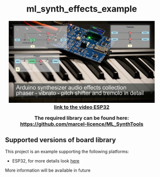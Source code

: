 <h1 align="center">ml_synth_effects_example</h1>
<h3 align="center"Arduino synthesizer audio effects collection: phaser - vibrato - pitch shifter, tremolo, reverb and delay </h3>  
<p align="center"> 
  <img src="img/splash.jpg" alt="project picture" width="480px" height="270px"><br>
  <a href="https://youtu.be/hqK_U22Jha8">link to the video ESP32</a>
</p>



The required library can be found here: https://github.com/marcel-licence/ML_SynthTools

Supported versions of board library
---
This project is an example supporting the following platforms:
- ESP32, for more details look <a href="doc/board_info.md">here</a>

More information will be available in future